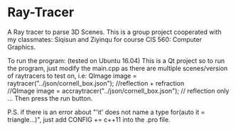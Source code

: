 # Ray-Tracer
A Ray tracer to parse 3D Scenes.
This is a group project cooperated with my classmates: Siqisun and Ziyinqu for course CIS 560: Computer Graphics.

To run the program: (tested on Ubuntu 16.04)
This is a Qt project so to run the program, just modify the main.cpp as there are multiple
scenes/version of raytracers to test on, i.e:
		QImage image = raytracer("../json/cornell_box.json"); //reflection + refraction    
		//QImage image = accraytracer("../json/cornell_box.json"); // reflection only
		...
Then press the run button.

P.S. if there is an error about "'it' does not name a type for(auto it = triangle...)", just add
CONFIG += c++11 into the .pro file.

